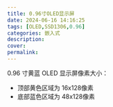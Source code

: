 ```yaml
---
title: 0.96寸OLED显示屏
date: 2024-06-16 14:16:25
tags: [OLED,SSD1306,0.96]
categories: 嵌入式
description:
cover:
permalink:
---
```


0.96 寸黄蓝 OLED 显示屏像素大小：

- 顶部黄色区域为 16x128像素
- 底部蓝色区域为 48x128像素
